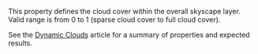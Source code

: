 This property defines the cloud cover within the overall skyscape layer.
Valid range is from 0 to 1 (sparse cloud cover to full cloud cover).

See the [Dynamic Clouds](https://create.roblox.com/docs/environment/clouds)
article for a summary of properties and expected results.